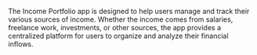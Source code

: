 The Income Portfolio app is designed to help users manage and track their various sources of income. Whether the income comes from salaries, freelance work, investments, or other sources, the app provides a centralized platform for users to organize and analyze their financial inflows.